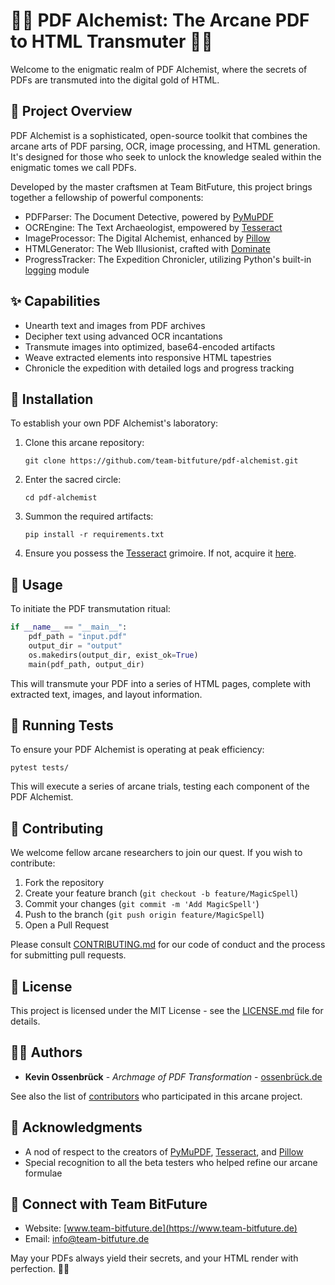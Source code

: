 # 🕵️‍♂️ PDF Alchemist: The Arcane PDF to HTML Transmuter 📜🌐

Welcome to the enigmatic realm of PDF Alchemist, where the secrets of PDFs are transmuted into the digital gold of HTML.

## 🌟 Project Overview

PDF Alchemist is a sophisticated, open-source toolkit that combines the arcane arts of PDF parsing, OCR, image processing, and HTML generation. It's designed for those who seek to unlock the knowledge sealed within the enigmatic tomes we call PDFs.

Developed by the master craftsmen at Team BitFuture, this project brings together a fellowship of powerful components:

- PDFParser: The Document Detective, powered by [PyMuPDF](https://github.com/pymupdf/PyMuPDF)
- OCREngine: The Text Archaeologist, empowered by [Tesseract](https://github.com/tesseract-ocr/tesseract)
- ImageProcessor: The Digital Alchemist, enhanced by [Pillow](https://github.com/python-pillow/Pillow)
- HTMLGenerator: The Web Illusionist, crafted with [Dominate](https://github.com/Knio/dominate)
- ProgressTracker: The Expedition Chronicler, utilizing Python's built-in [logging](https://docs.python.org/3/library/logging.html) module

## ✨ Capabilities

- Unearth text and images from PDF archives
- Decipher text using advanced OCR incantations
- Transmute images into optimized, base64-encoded artifacts
- Weave extracted elements into responsive HTML tapestries
- Chronicle the expedition with detailed logs and progress tracking

## 🧪 Installation

To establish your own PDF Alchemist's laboratory:

1. Clone this arcane repository:
   ```
   git clone https://github.com/team-bitfuture/pdf-alchemist.git
   ```
2. Enter the sacred circle:
   ```
   cd pdf-alchemist
   ```
3. Summon the required artifacts:
   ```
   pip install -r requirements.txt
   ```
4. Ensure you possess the [Tesseract](https://github.com/tesseract-ocr/tesseract) grimoire. If not, acquire it [here](https://github.com/tesseract-ocr/tesseract).

## 🔮 Usage

To initiate the PDF transmutation ritual:

```python
if __name__ == "__main__":
    pdf_path = "input.pdf" 
    output_dir = "output"
    os.makedirs(output_dir, exist_ok=True) 
    main(pdf_path, output_dir)
```

This will transmute your PDF into a series of HTML pages, complete with extracted text, images, and layout information.

## 🧬 Running Tests

To ensure your PDF Alchemist is operating at peak efficiency:

```
pytest tests/
```

This will execute a series of arcane trials, testing each component of the PDF Alchemist.

## 🤝 Contributing

We welcome fellow arcane researchers to join our quest. If you wish to contribute:

1. Fork the repository
2. Create your feature branch (`git checkout -b feature/MagicSpell`)
3. Commit your changes (`git commit -m 'Add MagicSpell'`)
4. Push to the branch (`git push origin feature/MagicSpell`)
5. Open a Pull Request

Please consult [CONTRIBUTING.md](CONTRIBUTING.md) for our code of conduct and the process for submitting pull requests.

## 📜 License

This project is licensed under the MIT License - see the [LICENSE.md](LICENSE.md) file for details.

## 🧙‍♂️ Authors

- **Kevin Ossenbrück** - *Archmage of PDF Transformation* - [ossenbrück.de](https://ossenbrück.de)

See also the list of [contributors](https://github.com/team-bitfuture/pdf-alchemist/contributors) who participated in this arcane project.

## 🎩 Acknowledgments

- A nod of respect to the creators of [PyMuPDF](https://github.com/pymupdf/PyMuPDF), [Tesseract](https://github.com/tesseract-ocr/tesseract), and [Pillow](https://github.com/python-pillow/Pillow)
- Special recognition to all the beta testers who helped refine our arcane formulae

## 🌟 Connect with Team BitFuture

- Website: [www.team-bitfuture.de](https://www.team-bitfuture.de)
- Email: [info@team-bitfuture.de](mailto:info@team-bitfuture.de)

May your PDFs always yield their secrets, and your HTML render with perfection. 📜🌐